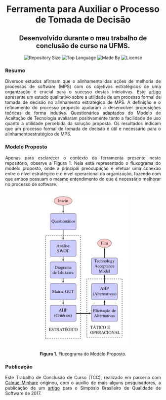 <h1 align="center">
    Ferramenta para Auxiliar o Processo de Tomada de Decisão
</h1>

<h2 align="center">
    Desenvolvido durante o meu trabalho de conclusão de curso na UFMS.
</h2>

<p align="center">
    <img alt="Repository Size" src="https://img.shields.io/github/repo-size/leofuchs/DecisionMakingProcess">
    <img alt="Top Language" src="https://img.shields.io/github/languages/top/leofuchs/DecisionMakingProcess">
    <img alt="Made By" src="https://img.shields.io/badge/Made%20By-Leonardo%20Fuchs-orange">
    <img alt="License" src="https://img.shields.io/github/license/leofuchs/DecisionMakingProcess">
</p>

### Resumo

<div style="text-align: justify">

Diversos estudos afirmam que o alinhamento das ações de melhoria de processos de software (MPS) com os objetivos estratégicos de uma organização é crucial para o sucesso destas iniciativas. Este [artigo](https://www.researchgate.net/profile/Adson_Cunha/publication/319450421_Strategic_alignment_of_processing_processing_processing_links/links/59aae75e0-social-processing-processing_processing_links-support-to-decision.pdf) apresenta um estudo qualitativo sobre a utilidade de um processo formal de tomada de decisão no alinhamento estratégico de MPS. A definição e o  refinamento do processo proposto ajudaram a desenvolver proposições teóricas de forma indutiva. Questionários adaptados do Modelo de Aceitação de  Tecnologia avaliaram positivamente tanto a facilidade de uso quanto a utilidade percebida da solução proposta. Os resultados indicam que um processo formal de tomada de decisão é útil e necessário para o alinhamentoestratégico de MPS. 

</div>

### Modelo Proposto

<div style="text-align: justify">

Apenas para esclarecer o contexto da ferramenta presente neste repositório, observe a Figura 1. Nela está representado o fluxograma do modelo proposto, onde a principal preocupação é efetuar uma conexão entre o nível estratégico e o nível operacional da organização, fazendo com que ambos possuam o mesmo entendimento do que é necessário melhorar no processo de software. 
</div>

<p align="center">
    <img alt="Tela Gerenciador" src="images/modelo.png">
</p>

<div style="text-align: center">
<b>Figura 1.</b> Fluxograma do Modelo Proposto.
</div>


### Publicação

<div style="text-align: justify">

Este Trabalho de Conclusão de Curso (TCC), realizado em parceria com [Caíque Minhare](https://www.linkedin.com/in/caiqueminhare/) originou, com o auxílio de mais alguns pesquisadores, a publicação de um [artigo](https://www.researchgate.net/profile/Adson_Cunha/publication/319450421_Strategic_alignment_of_processing_processing_processing_links/links/59aae75e0-social-processing-processing_processing_links-support-to-decision.pdf) para o Simpósio Brasileiro de Qualidade de Software de 2017.

</div>


